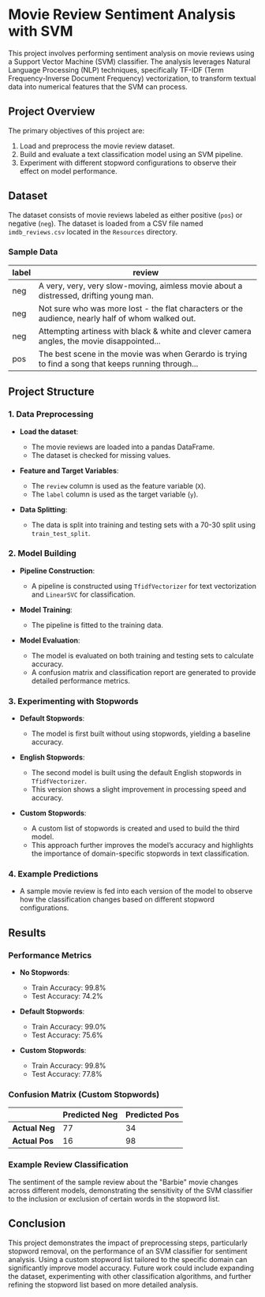 # Movie Review Sentiment Analysis with SVM

This project involves performing sentiment analysis on movie reviews using a Support Vector Machine (SVM) classifier. The analysis leverages Natural Language Processing (NLP) techniques, specifically TF-IDF (Term Frequency-Inverse Document Frequency) vectorization, to transform textual data into numerical features that the SVM can process.

## Project Overview

The primary objectives of this project are:
1. Load and preprocess the movie review dataset.
2. Build and evaluate a text classification model using an SVM pipeline.
3. Experiment with different stopword configurations to observe their effect on model performance.

## Dataset

The dataset consists of movie reviews labeled as either positive (`pos`) or negative (`neg`). The dataset is loaded from a CSV file named `imdb_reviews.csv` located in the `Resources` directory.

### Sample Data

| label | review                                                                                             |
|-------|-----------------------------------------------------------------------------------------------------|
| neg   | A very, very, very slow-moving, aimless movie about a distressed, drifting young man.               |
| neg   | Not sure who was more lost - the flat characters or the audience, nearly half of whom walked out.   |
| neg   | Attempting artiness with black & white and clever camera angles, the movie disappointed...          |
| pos   | The best scene in the movie was when Gerardo is trying to find a song that keeps running through... |

## Project Structure

### 1. Data Preprocessing

- **Load the dataset**:
  - The movie reviews are loaded into a pandas DataFrame.
  - The dataset is checked for missing values.

- **Feature and Target Variables**:
  - The `review` column is used as the feature variable (`X`).
  - The `label` column is used as the target variable (`y`).

- **Data Splitting**:
  - The data is split into training and testing sets with a 70-30 split using `train_test_split`.

### 2. Model Building

- **Pipeline Construction**:
  - A pipeline is constructed using `TfidfVectorizer` for text vectorization and `LinearSVC` for classification.

- **Model Training**:
  - The pipeline is fitted to the training data.

- **Model Evaluation**:
  - The model is evaluated on both training and testing sets to calculate accuracy.
  - A confusion matrix and classification report are generated to provide detailed performance metrics.

### 3. Experimenting with Stopwords

- **Default Stopwords**:
  - The model is first built without using stopwords, yielding a baseline accuracy.

- **English Stopwords**:
  - The second model is built using the default English stopwords in `TfidfVectorizer`.
  - This version shows a slight improvement in processing speed and accuracy.

- **Custom Stopwords**:
  - A custom list of stopwords is created and used to build the third model.
  - This approach further improves the model’s accuracy and highlights the importance of domain-specific stopwords in text classification.

### 4. Example Predictions

- A sample movie review is fed into each version of the model to observe how the classification changes based on different stopword configurations.

## Results

### Performance Metrics

- **No Stopwords**:
  - Train Accuracy: 99.8%
  - Test Accuracy: 74.2%
  
- **Default Stopwords**:
  - Train Accuracy: 99.0%
  - Test Accuracy: 75.6%

- **Custom Stopwords**:
  - Train Accuracy: 99.8%
  - Test Accuracy: 77.8%

### Confusion Matrix (Custom Stopwords)

|          | Predicted Neg | Predicted Pos |
|----------|---------------|---------------|
| **Actual Neg** | 77            | 34            |
| **Actual Pos** | 16            | 98            |

### Example Review Classification

The sentiment of the sample review about the "Barbie" movie changes across different models, demonstrating the sensitivity of the SVM classifier to the inclusion or exclusion of certain words in the stopword list.

## Conclusion

This project demonstrates the impact of preprocessing steps, particularly stopword removal, on the performance of an SVM classifier for sentiment analysis. Using a custom stopword list tailored to the specific domain can significantly improve model accuracy. Future work could include expanding the dataset, experimenting with other classification algorithms, and further refining the stopword list based on more detailed analysis.
